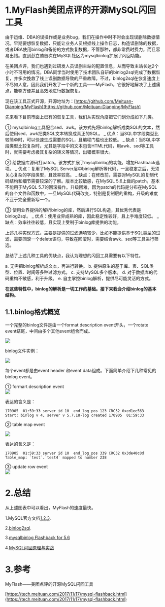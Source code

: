 # 1.MyFlash美团点评的开源MySQL闪回工具

由于运维、DBA的误操作或是业务bug，我们在操作中时不时会出现误删除数据情况。早期要想恢复数据，只能让业务人员根据线上操作日志，构造误删除的数据，或者DBA使用binlog和备份的方式恢复数据，不管那种，都非常费时费力，而且容易出错。直到彭立勋首次在MySQL社区为mysqlbinlog扩展了闪回功能。

在美团点评，我们也遇到过研发人员误删主站的配置信息，从而导致主站长达2个小时不可用的情况。DBA同学当时使用了技术团队自研的binlog2sql完成了数据恢复，并多次挽救了线上误删数据导致的严重故障。不过，binlog2sql在恢复速度上不尽如人意，因此我们开发了一个新的工具——MyFlash，它很好地解决了上述痛点，能够方便并且高效地进行数据恢复。

现在该工具正式开源，开源地址为：[https://github.com/Meituan-Dianping/MyFlash](https://github.com/Meituan-Dianping/MyFlash)

先来看下目前市面上已有的恢复工具，我们从实现角度把它们划分成如下几类。

① mysqlbinlog工具配合sed、awk。该方式先将binlog解析成类SQL的文本，然后使用sed、awk把类SQL文本转换成真正的SQL。 _ 优点：当SQL中字段类型比较简单时，可以快速生成需要的SQL，且编程门槛也比较低。 _ 缺点：当SQL中字段类型比较复杂时，尤其是字段中的文本包含HTML代码，用awk、sed等工具时，就需要考虑极其复杂的转义等情况，出错概率很大。

② 给数据库源码打patch。该方式扩展了mysqlbinlog的功能，增加Flashback选项。 _ 优点：复用了MySQL Server层中binlog解析等代码，一旦稳定之后，无须关心复杂的字段类型，且效率较高。 _ 缺点：在修改前，需要对MySQL的复制代码结构和细节需要较深的了解。版本比较敏感，在MySQL 5.6上做的patch，基本不能用于MySQL 5.7的回滚操作。升级困难，因为patch的代码是分布在MySQL的各个文件和函数中，一旦MySQL代码改变，特别是复制层的重构，升级的难度不亚于完全重新写一个。

③ 使用业界提供的解析binlog的库，然后进行SQL构造，其优秀代表是binlog2sql。 _ 优点：使用业界成熟的库，因此稳定性较好，且上手难度较低。 _ 缺点：效率往往较低，且实现上受制于binlog库提供的功能。

上述几种实现方式，主要是提供的过滤选项较少，比如不能提供基于SQL类型的过滤，需要回滚一个delete语句，导致在回滚时，需要结合awk、sed等工具进行筛选。

总结了上述几种工具的优缺点，我认为理想的闪回工具需要有以下特性。

a. 无需把binlog解析成文本，再进行转换。 b. 提供原生的基于库、表、SQL类型、位置、时间等多种过滤方式。 c. 支持MySQL多个版本。 d. 对于数据库的代码重构不敏感，利于升级。 e. 自主掌控binlog解析，提供尽可能灵活的方式。

**在这些特性中，binlog的解析是一切工作的基础。接下来我会介绍binlog的基本结构。**

## 1.1.binlog格式概览

一个完整的binlog文件是由一个format description event开头，一个rotate event结尾，中间由多个其他event组合而成。

![](/static/image/640a302f.png)

binlog文件实例：

![](/static/image/df3aea56.png)

每个event都是由event header 和event data组成。下面简单介绍下几种常见的binlog event。

① formart description event  
![](/static/image/01f23313.png)

表达的含义是：

```
170905  01:59:33 server id 10  end_log_pos 123 CRC32 0xed1ec563 
Start: binlog v 4, server v 5.7.18-log created 170905  01:59:33
```

② table map event

![](/static/image/1ec5b317.png)

表达的含义是：


```
170905  01:59:33 server id 10  end_log_pos 339 CRC32 0x3de40c0d     
Table_map: `test`.`test4` mapped to number 238
```



③ update row event  
![](/static/image/a39ad60b.png)

# 2.总结

从上述图表中可以看出，MyFlash的速度最快。

1.MySQL官方文档[1](https://dev.mysql.com/doc/internals/en/binary-log-structure-and-contents.html),[2](https://dev.mysql.com/doc/internals/en/binary-log-versions.html),[3](https://dev.mysql.com/doc/internals/en/event-structure.html).

2.[binlog2sql](https://github.com/danfengcao/binlog2sql).

3.[mysqlbinlog Flashback for 5.6](http://www.cnblogs.com/youge-OneSQL/p/5249736.html#3474192)

4.[MySQL闪回原理与实战](http://www.danfengcao.info/mysql/2017/01/04/mysql-flashback-principle-and-practice.html)

# 3.参考

MyFlash——美团点评的开源MySQL闪回工具

[https://tech.meituan.com/2017/11/17/mysql-flashback.html](https://tech.meituan.com/2017/11/17/mysql-flashback.html)

